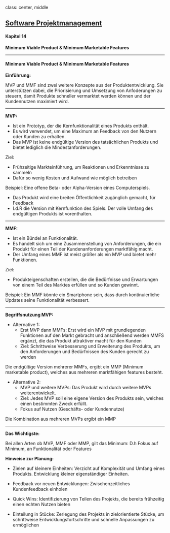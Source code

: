 class: center, middle

## [Software Projektmanagement](index.html)

#### Kapitel 14
**Minimum Viable Product & Minimum Marketable Features**

---
#### Minimum Viable Product & Minimum Marketable Features

**Einführung:**

MVP und MMF sind zwei weitere Konzepte aus der Produktentwicklung. Sie unterstützen dabei, die Priorisierung und Umsetzung von Anfoderungen zu steuern, damit Produkte schneller vermarktet werden können und der Kundennutzen maximiert wird.

---

**MVP:**
- Ist ein Prototyp, der die Kernfunktionalität eines Produkts enthält. 
- Es wird verwendet, um eine Maximum an Feedback von den Nutzern oder Kunden zu erhalten.
- Das MVP ist keine endgültige Version des tatsächlichen Produkts und bietet lediglich die Mindestanforderungen.

Ziel:
- Frühzeitige Markteinführung, um Reaktionen und Erkenntnisse zu sammeln
- Dafür so wenig Kosten und Aufwand wie möglich betreiben

Beispiel:
Eine offene Beta- oder Alpha-Version eines Computerspiels.
- Das Produkt wird eine breiten Öffentlichkeit zugänglich gemacht, für Feedback
- I.d.R die Version mit Kernfunktion des Spiels. Der volle Umfang des endgültigen Produkts ist vorenthalten.

---

**MMF:**
- Ist ein Bündel an Funktionalität. 
- Es handelt sich um eine Zusammenstellung von Anforderungen, die ein Produkt für einen Teil der Kundenanforderungen marktfähig macht.
- Der Umfang eines MMF ist meist größer als ein MVP und bietet mehr Funktionen.

Ziel:
- Produkteigenschaften erstellen, die die Bedürfnisse und Erwartungen von einem Teil des Marktes erfüllen und so Kunden gewinnt.

Beispiel:
Ein MMF könnte ein Smartphone sein, dass durch kontinuierliche Updates seine Funktionalität verbessert.

---

**Begriffsnutzung MVP:**

- Alternative 1:
    - Erst MVP dann MMFs: Erst wird ein MVP mit grundlegenden Funktionen auf den Markt gebracht und anschließend werden MMFS ergänzt, die das Produkt attraktiver macht für den Kunden
    - Ziel: Schrittweise Verbesserung und Erweiterung des Produkts, um den Anforderungen und Bedürfnissen des Kunden gerecht zu werden

Die endgültige Version mehrerer MMFs, ergibt ein MMP (Minimum marketable product), welches aus mehreren marktfähigen features besteht.

- Alternative 2:
  - MVP und weitere MVPs: Das Produkt wird durch weitere MVPs weiterentwickelt.
  - Ziel: Jedes MVP soll eine eigene Version des Produkts sein, welches einen bestimmten Zweck erfüllt. 
  - Fokus auf Nutzen (Geschäfts- oder Kundennutze)

Die Kombination aus mehreren MVPs ergibt ein MMP

---

**Das Wichtigste:**

Bei allen Arten ob MVP, MMF oder MMP, gilt das Minimum:
D.h Fokus auf Minimum, an Funktionalität oder Features

**Hinweise zur Planung:**

- Zielen auf kleinere Einheiten: Verzicht auf Komplexität und Umfang eines Produkts. Entwicklung kleiner eigenständiger Einheiten.

- Feedback vor neuen Entwicklungen: Zwischenzeitliches Kundenfeedback einholen

- Quick Wins: Identifizierung von Teilen des Projekts, die bereits frühzeitig einen echten Nutzen bieten

- Einteilung in Stücke: Zerlegung des Projekts in zielorientierte Stücke, um schrittweise Entwicklungsfortschritte und schnelle Anpassungen zu ermöglichen

